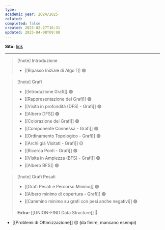 ```yaml
---
type: 
academic year: 2024/2025
related: 
completed: false
created: 2025-02-27T16:31
updated: 2025-04-08T09:08
---
```

**Sito:** [link](https://twiki.di.uniroma1.it/twiki/view/Algoritmi2/PALGdiario2014_2)

---

>[!note] Introduzione
>- [[Ripasso Iniziale di Algo 1]] 🟢

>[!note] Grafi
>- [[Introduzione Grafi]] 🟢
>- [[Rappresentazione dei Grafi]] 🟢
>- [[Visita in profondità (DFS) - Grafi]] 🟢
>- [[Albero DFS]] 🟢
>- [[Colorazione dei Grafi]] 🟢
>- [[Componente Connessa - Grafi]] 🟢
>- [[Ordinamento Topologico - Grafi]] 🟢
>- [[Archi già Visitati - Grafi]] 🟡
>- [[Ricerca Ponti - Grafi]] 🟢
>- [[Visita in Ampiezza (BFS) - Grafi]] 🟢
>- [[Albero BFS]] 🟢

>[!note] Grafi Pesati
>
>- [[Grafi Pesati e Percorso Minimo]] 🟢
>- [[Albero minimo di copertura - Grafi]] 🟢
>- [[Cammino minimo su grafi con pesi anche negativi]] 🟢
>  
>  
>**Extra:** [[UNION-FIND Data Structure]] 🔴

- [[Problemi di Ottimizzazione]] 🟡 (da finire, mancano esempi)